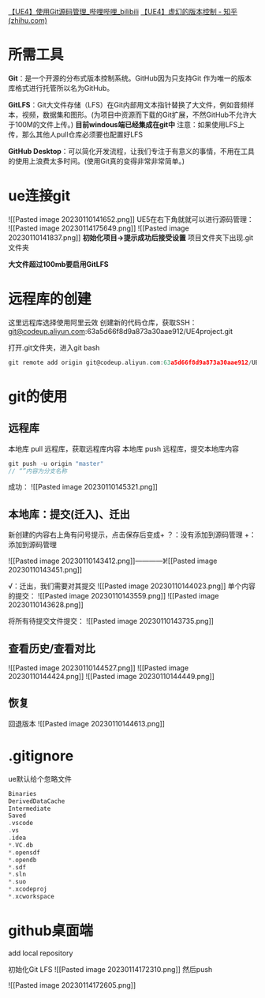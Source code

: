 [【UE4】使用Git源码管理_哔哩哔哩_bilibili](https://www.bilibili.com/video/BV1nf4y1w77X/?spm_id_from=333.337.search-card.all.click&vd_source=9d1c0e05a6ea12167d6e82752c7bc22a)
[【UE4】虚幻的版本控制 - 知乎 (zhihu.com)](https://zhuanlan.zhihu.com/p/136163257)
# 所需工具
**Git**：是一个开源的分布式版本控制系统。GitHub因为只支持Git 作为唯一的版本库格式进行托管所以名为GitHub。

**GitLFS**：Git大文件存储（LFS）在Git内部用文本指针替换了大文件，例如音频样本，视频，数据集和图形。(为项目中资源而下载的Git扩展，不然GitHub不允许大于100M的文件上传。) **目前windous端已经集成在git中**
注意：如果使用LFS上传，那么其他人pull仓库必须要也配置好LFS

**GitHub Desktop**：可以简化开发流程，让我们专注于有意义的事情，不用在工具的使用上浪费太多时间。(使用Git真的变得非常非常简单。)
# ue连接git
![[Pasted image 20230110141652.png]]
UE5在右下角就就可以进行源码管理：
![[Pasted image 20230114175649.png]]
![[Pasted image 20230110141837.png]]
**初始化项目->提示成功后接受设置**
项目文件夹下出现.git文件夹

**大文件超过100mb要启用GitLFS**
# 远程库的创建
这里远程库选择使用阿里云效
创建新的代码仓库，获取SSH： git@codeup.aliyun.com:63a5d66f8d9a873a30aae912/UE4project.git

打开.git文件夹，进入git bash
```c
git remote add origin git@codeup.aliyun.com:63a5d66f8d9a873a30aae912/UE4project.git
```
# git的使用
## 远程库
本地库 pull 远程库，获取远程库内容
本地库 push 远程库，提交本地库内容

```c++
git push -u origin "master"
// “”内容为分支名称
```

成功：
![[Pasted image 20230110145321.png]]
## 本地库：提交(迁入)、迁出
新创建的内容右上角有问号提示，点击保存后变成+
？：没有添加到源码管理
+：添加到源码管理

![[Pasted image 20230110143412.png]]————》![[Pasted image 20230110143451.png]]

√：迁出，我们需要对其提交
![[Pasted image 20230110144023.png]]
单个内容的提交：
![[Pasted image 20230110143559.png]]
![[Pasted image 20230110143628.png]]

将所有待提交文件提交：
![[Pasted image 20230110143735.png]]



## 查看历史/查看对比
![[Pasted image 20230110144527.png]]
![[Pasted image 20230110144424.png]]
![[Pasted image 20230110144449.png]]
## 恢复
回退版本
![[Pasted image 20230110144613.png]]

# .gitignore
ue默认给个忽略文件
```c++
Binaries
DerivedDataCache
Intermediate
Saved
.vscode
.vs
.idea
*.VC.db
*.opensdf
*.opendb
*.sdf
*.sln
*.suo
*.xcodeproj
*.xcworkspace
```

# github桌面端
add local repository

初始化Git LFS
![[Pasted image 20230114172310.png]]
然后push

![[Pasted image 20230114172605.png]]